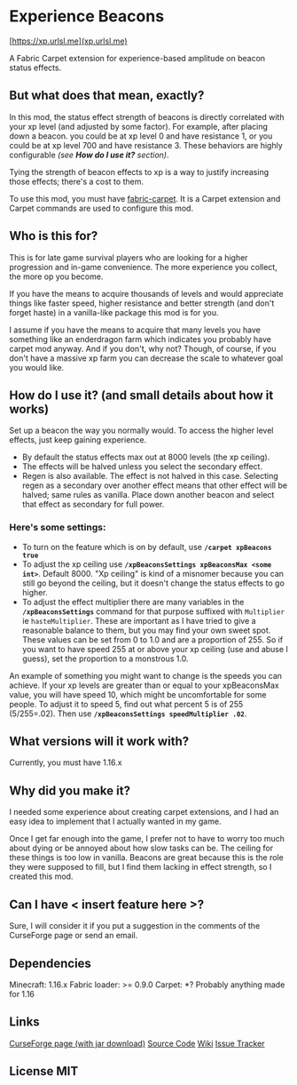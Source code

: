 
# Experience Beacons
[https://xp.urlsl.me](xp.urlsl.me)

A Fabric Carpet extension for experience-based amplitude on beacon status effects.
## But what does that mean, exactly?
In this mod, the status effect strength of beacons is directly correlated with your xp level (and adjusted by some factor). For example, after placing down a beacon. you could be at xp level 0 and have resistance 1, or you could be at xp level 700 and have resistance 3. These behaviors are highly configurable *(see **How do I use it?** section)*.

Tying the strength of beacon effects to xp is a way to justify increasing those effects; there's a cost to them.

To use this mod, you must have [fabric-carpet](https://www.curseforge.com/minecraft/mc-mods/carpet). It is a Carpet extension and Carpet commands are used to configure this mod.
## Who is this for?
This is for late game survival players who are looking for a higher progression and in-game convenience. The more experience you collect, the more op you become.

If you have the means to acquire thousands of levels and would appreciate things like faster speed, higher resistance and better strength (and don't forget haste) in a vanilla-like package this mod is for you.

I assume if you have the means to acquire that many levels you have something like an enderdragon farm which indicates you probably have carpet mod anyway. And if you don't, why not? Though, of course, if you don't have a massive xp farm you can decrease the scale to whatever goal you would like.

## How do I use it? (and small details about how it works)

Set up a beacon the way you normally would. To access the higher level effects, just keep gaining experience.

- By default the status effects max out at 8000 levels (the xp ceiling).
- The effects will be halved unless you select the secondary effect. 
- Regen is also available. The effect is not halved in this case. Selecting regen as a secondary over another effect means that other effect will be halved; same rules as vanilla. Place down another beacon and select that effect as secondary for full power.

### Here's some settings:
- To turn on the feature which is on by default, use **`/carpet xpBeacons true`**
- To adjust the xp ceiling use **`/xpBeaconsSettings xpBeaconsMax <some int>`**. Default 8000. "Xp ceiling" is kind of a misnomer because you can still go beyond the ceiling, but it doesn't change the status effects to go higher.
- To adjust the effect multiplier there are many variables in the **`/xpBeaconsSettings`** command for that purpose suffixed with `Multiplier` ie `hasteMultiplier`. These are important as I have tried to give a reasonable balance to them, but you may find your own sweet spot. These values can be set from 0 to 1.0 and are a proportion of 255. So if you want to have speed 255 at or above your xp ceiling (use and abuse I guess), set the proportion to a monstrous 1.0.

An example of something you might want to change is the speeds you can achieve. If your xp levels are greater than or equal to your xpBeaconsMax value, you will have speed 10, which might be uncomfortable for some people. To adjust it to speed 5, find out what percent 5 is of 255 (5/255=.02). Then use **`/xpBeaconsSettings speedMultiplier .02`**.
## What versions will it work with?
Currently, you must have 1.16.x
## Why did you make it?
I needed some experience about creating carpet extensions, and I had an easy idea to implement that I actually wanted in my game.

Once I get far enough into the game, I prefer not to have to worry too much about dying or be annoyed about how slow tasks can be. The ceiling for these things is too low in vanilla. Beacons are great because this is the role they were supposed to fill, but I find them lacking in effect strength, so I created this mod.
## Can I have < insert feature here >?
Sure, I will consider it if you put a suggestion in the comments of the CurseForge page or send an email.
## Dependencies
Minecraft: 1.16.x
Fabric loader: >= 0.9.0
Carpet: *? Probably anything made for 1.16
## Links
[CurseForge page (with jar download)](xp.urlsl.me)
[Source Code](urlsl.me/xpBeaconsSource)
[Wiki](urlsl.me/xpBeaconsWiki)
[Issue Tracker](urlsl.me/xpBeaconsIssues)
## License MIT
